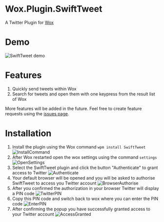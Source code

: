 # Wox.Plugin.SwiftTweet 
A Twitter Plugin for [Wox](https://github.com/Wox-launcher/Wox)

Demo
=========

![SwiftTweet demo](http://i.imgur.com/30mTdCK.gif)

Features
=========
1. Quickly send tweets within Wox
2. Search for tweets and open them with one keypress from the result list of Wox

More features will be added in the future. Feel free to create feature requests using the [issues page](https://github.com/NCiher/Wox.Plugin.SwiftTweet/issues).

Installation
=========
1. Install the plugin using the Wox command `wpm install SwiftTweet`
![InstallCommand](http://i.imgur.com/9whs7ED.png)
2. After Wox restarted open the wox settings using the command `settings`
![OpenSettings](http://i.imgur.com/2PUfGPk.png)
3. Select the SwiftTweet plugin and click the button "Authenticate" to grant access to Twitter
![Authenticate](http://i.imgur.com/Ft1hRoI.png)
4. Your default browser will be opened and you will be asked to authorise SwiftTweet to access you Twitter account
![BrowserAuthorise](http://i.imgur.com/ngQVjy6.png)
5. After you confirmed the authorization in your browser Twitter will display a PIN code
![TwitterPIN](http://i.imgur.com/MTJFSXP.png)
6. Copy this PIN code and switch back to wox where you can enter the PIN code
![EnterPIN](http://i.imgur.com/qJpsOCK.png)
7. After confirming the popup you have successfully granted access to your Twitter account
![AccessGranted](http://i.imgur.com/maXGMWt.png)
